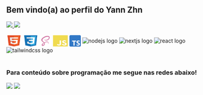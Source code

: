 ## Bem vindo(a) ao perfil do Yann Zhn

<div>
  <a href="https://github.com/YannDarkz">
  <img height="180em" src="https://github-readme-stats.vercel.app/api?username=YannDarkz&show_icons=true&theme=tokyonight&include_all_commits=true&count_private=true"/>
  <img height="180em" src="https://github-readme-stats.vercel.app/api/top-langs/?username=YannDarkz&layout=compact&langs_count=6&theme=tokyonight"/>
  </a>
</div>

<!-- ![Anurag's GitHub stats](https://github-readme-stats.vercel.app/api?YannDarkz=anuraghazra&hide=contribs,prs) -->

<!-- ![Estatísticas do GitHub de Anurag](https://github-readme-stats.vercel.app/api?username=YannDarkz&show_icons=true&bg_color=00000000) -->

<div style="display: inline_block">
<br>
  <img align="center" alt="HTML" height="30" width="40" src="https://raw.githubusercontent.com/devicons/devicon/master/icons/html5/html5-original.svg">
  <img align="center" alt="CSS" height="30" width="40" src="https://raw.githubusercontent.com/devicons/devicon/master/icons/css3/css3-original.svg">
   <img align="center" alt="CSS" height="30" width="30" src="./src/images/file_type_scss_icon_130177.svg">
  <img align="center" alt="Js" height="30" width="40" src="https://raw.githubusercontent.com/devicons/devicon/master/icons/javascript/javascript-plain.svg">
   <img align="center" alt="ts" height="30" width="30" src="./src/images/typescript.png">
    <img align="center" src="https://cdn.jsdelivr.net/gh/devicons/devicon/icons/nodejs/nodejs-original.svg" height="30" alt="nodejs logo" />
    <img align="center" src="https://cdn.jsdelivr.net/gh/devicons/devicon/icons/nextjs/nextjs-original.svg" height="30" alt="nextjs logo" />
    <img align="center" src="https://cdn.jsdelivr.net/gh/devicons/devicon/icons/react/react-original.svg" height="30" alt="react logo" >
     <img align="center" src="https://cdn.jsdelivr.net/gh/devicons/devicon/icons/tailwindcss/tailwindcss-original-wordmark.svg" height="30" alt="tailwindcss logo" />


</div>
 
 <br>
 
  ### Para conteúdo sobre programação me segue nas redes abaixo!
 
<div> 
 <a href="https://discord.gg/QKtrpXPZ" target="_blank"><img src="https://img.shields.io/badge/Discord-7289DA?style=for-the-badge&logo=discord&logoColor=white"></a> 
   <a href="https://www.linkedin.com/in/yanndarkzinnn/" target="_blank"><img src="https://img.shields.io/badge/-LinkedIn-%230077B5?style=for-the-badge&logo=linkedin&logoColor=white" ></a> 
 
  <!-- ![Snake animation](https://github.com/YannDarkz/YannDarkz/blob/output/github-contribution-grid-snake.svg) -->





  </div>
